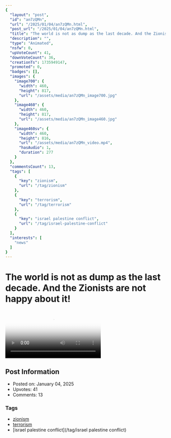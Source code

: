 ```yaml
---
{
  "layout": "post",
  "id": "an7zQMn",
  "url": "/2025/01/04/an7zQMn.html",
  "post_url": "/2025/01/04/an7zQMn.html",
  "title": "The world is not as dump as the last decade. And the Zionists are not happy about it!",
  "description": "",
  "type": "Animated",
  "nsfw": 0,
  "upVoteCount": 41,
  "downVoteCount": 36,
  "creationTs": 1735949147,
  "promoted": 0,
  "badges": [],
  "images": {
    "image700": {
      "width": 460,
      "height": 817,
      "url": "/assets/media/an7zQMn_image700.jpg"
    },
    "image460": {
      "width": 460,
      "height": 817,
      "url": "/assets/media/an7zQMn_image460.jpg"
    },
    "image460sv": {
      "width": 460,
      "height": 816,
      "url": "/assets/media/an7zQMn_video.mp4",
      "hasAudio": 1,
      "duration": 277
    }
  },
  "commentsCount": 13,
  "tags": [
    {
      "key": "zionism",
      "url": "/tag/zionism"
    },
    {
      "key": "terrorism",
      "url": "/tag/terrorism"
    },
    {
      "key": "israel palestine conflict",
      "url": "/tag/israel-palestine-conflict"
    }
  ],
  "interests": [
    "news"
  ]
}
---
```


# The world is not as dump as the last decade. And the Zionists are not happy about it!

<video controls playsinline loop poster="/assets/media/an7zQMn_image460.jpg">
  <source src="/assets/media/an7zQMn_video.mp4" type="video/mp4">
  Your browser does not support the video tag.
</video>

## Post Information

- Posted on: January 04, 2025
- Upvotes: 41
- Comments: 13

### Tags

- [zionism](/tag/zionism)
- [terrorism](/tag/terrorism)
- [israel palestine conflict](/tag/israel palestine conflict)
